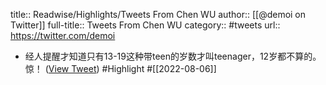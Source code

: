 title:: Readwise/Highlights/Tweets From Chen WU
author:: [[@demoi on Twitter]]
full-title:: Tweets From Chen WU
category:: #tweets
url:: https://twitter.com/demoi

- 经人提醒才知道只有13-19这种带teen的岁数才叫teenager，12岁都不算的。惊！ ([View Tweet](https://twitter.com/demoi/status/1555332592370864128)) #Highlight #[[2022-08-06]]